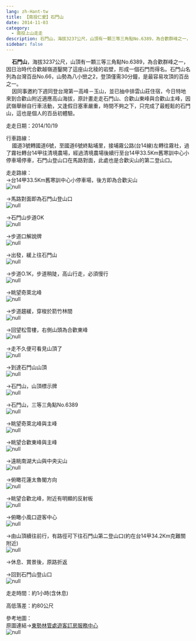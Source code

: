```yaml
---
lang: zh-Hant-tw
title: 【南投仁愛】石門山
date: 2014-11-03
category: 
  - 南投上山走走
description: 石門山，海拔3237公尺，山頂有一顆三等三角點No.6389，為合歡群峰之一，因日治時代合歡越嶺道鑿開了這座山北稜的岩壁，形成一個石門而得名。石門山名列為台灣百岳No.66，山勢為八小巒之2，登頂僅需30分鐘，是最容易攻頂的百岳之一。 因同事邀約下週同登台灣第一高峰－玉山，並已抽中排雲山莊住宿，今日特地來到合歡山附近適應高山海拔，原計畫走走石門山、合歡山東峰與合歡山主峰，因武嶺舉辦自行車活動，又逢假日塞車嚴重，時間不夠之下，只完成了最輕鬆的石門山，這也是個人的百岳初體驗。
sidebar: false
---
```


    **石門山**，海拔3237公尺，山頂有一顆三等三角點No.6389，為合歡群峰之一，因日治時代合歡越嶺道鑿開了這座山北稜的岩壁，形成一個石門而得名。石門山名列為台灣百岳No.66，山勢為八小巒之2，登頂僅需30分鐘，是最容易攻頂的百岳之一。  
    因同事邀約下週同登台灣第一高峰－玉山，並已抽中排雲山莊住宿，今日特地來到合歡山附近適應高山海拔，原計畫走走石門山、合歡山東峰與合歡山主峰，因武嶺舉辦自行車活動，又逢假日塞車嚴重，時間不夠之下，只完成了最輕鬆的石門山，這也是個人的百岳初體驗。

走走日期：2014/10/19

行車路線：  
    國道3號轉國道6號，至國道6號終點埔里，接埔霧公路(台14線)左轉往霧社，過了霧社轉台14甲往清境農場，經過清境農場後續行至台14甲33.5Km舊寒訓中心小停車場停車，石門山登山口在馬路對面，此處也是合歡尖山的第二登山口。

走走路線：  
→台14甲33.5Km舊寒訓中心小停車場，後方即為合歡尖山  
![null](image/1055835699_l.jpg)

→馬路對面即為石門山登山口  
![null](image/1055836969_l.jpg)

→石門山步道OK  
![null](image/1055835825_l.jpg)

→步道口解說牌  
![null](image/1055837260_l.jpg)

→出發，緩上往石門山  
![null](image/1055836871_l.jpg)

→步道O.1K，步道稍陡，高山行走，必須慢行  
![null](image/1055832536_l.jpg)

→眺望奇萊北峰  
![null](image/1055837959_l.jpg)

→步道趨緩，穿梭於箭竹林間  
![null](image/1055834331_l.jpg)

→回望松雪樓，右側山頭為合歡東峰  
![null](image/1055834332_l.jpg)

→走不久便可看見山頂了  
![null](image/1055834334_l.jpg)

→到達石門山山頂  
![null](image/1055837261_l.jpg)

→石門山，山頂標示牌  
![null](image/1055831540_l.jpg)

→石門山，三等三角點No.6389  
![null](image/1055837366_l.jpg)

→眺望奇萊北峰與主峰  
![null](image/1055839564_l.jpg)

→眺望合歡東峰與主峰  
![null](image/1055835126_l.jpg)

→遠眺南湖大山與中央尖山  
![null](image/1055836875_l.jpg)

→俯瞰花蓮太魯閣方向  
![null](image/1055837965_l.jpg)

→眺望合歡北峰，附近有明顯的反射板  
![null](image/1055836971_l.jpg)

→俯瞰小風口遊客中心  
![null](image/1055835236_l.jpg)

→由山頂續往前行，有路徑可下往石門山第二登山口(約在台14甲34.2Km克難關附近)  
![null](image/1055831543_l.jpg)

→休息、賞景後，原路折返

→回到石門山登山口  
![null](image/1055837266_l.jpg)

走走時間：約1小時(含休息)

高低落差：約80公尺

參考地圖：  
原圖連結→[東勢林管處遊客訂房服務中心](http://tsfs.forest.gov.tw/cht/index.php?code=list&ids=31)  
![null](image/1055838400_l.jpg)